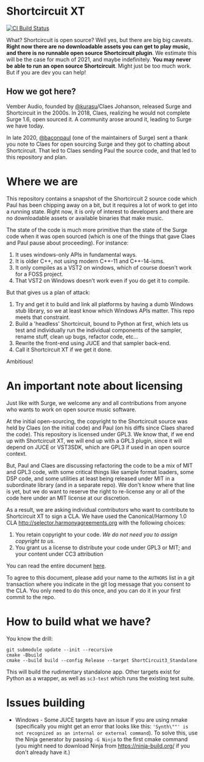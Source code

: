 # Shortcircuit XT

[![CI Build Status](https://dev.azure.com/surge-synthesizer/surge/_apis/build/status/surge-synthesizer.shortcircuit-xt?branchName=main)](https://dev.azure.com/surge-synthesizer/shortcircuit-xt/_build/latest?definitionId=2&branchName=main)

What? Shortcircuit is open source? Well yes, but there are big big caveats. **Right now there are no downloadable
assets you can get to play music, and there is no runnable open source Shortcircuit plugin**. We estimate this
will be the case for much of 2021, and maybe indefinitely. **You may never be able to run an open source
Shortcircuit**. Might just be too much work. But if you are dev you can help!

## How we got here?

Vember Audio, founded by [@kurasu](https://github.com/kurasu)/Claes Johanson, released Surge and Shortcircuit in the 2000s.
In 2018, Claes, realizing he would not complete Surge 1.6, open sourced it. A community arose around it, leading to Surge we have today.

In late 2020, [@baconpaul](https://github.com/baconpaul) (one of the maintainers of Surge) sent a thank you note to Claes for open sourcing Surge
and they got to chatting about Shortcircuit. That led to Claes sending Paul the source code, and that led to this repository and plan.

# Where we are

This repository contains a snapshot of the Shortcircuit 2 source code which Paul has been chipping away on a bit, but it
requires a lot of work to get into a running state.  Right now, it is only of interest to developers and there are
no downloadable assets or available binaries that make music.

The state of the code is much more primitive than the state of the Surge code when it was open sourced (which is one of the
things that gave Claes and Paul pause about proceeding). For instance:

1. It uses windows-only APIs in fundamental ways.
2. It is older C++, not using modern C++-11 and C++-14-isms.
3. It only compiles as a VST2 on windows, which of course doesn't work for a FOSS project.
4. That VST2 on Windows doesn't work even if you do get it to compile.

But that gives us a plan of attack:

1. Try and get it to build and link all platforms by having a dumb Windows stub library, so we at
   least know which Windows APIs matter. This repo meets that constraint.
2. Build a 'headless' Shortcircuit, bound to Python at first, which lets us test and individually run
    the individual components of the sampler, rename stuff, clean up bugs, refactor code, etc...
3. Rewrite the front-end using JUCE and that sampler back-end.
4. Call it Shortcircuit XT if we get it done.

Ambitious!

# An important note about licensing

Just like with Surge, we welcome any and all contributions from anyone who wants to work on open source music
software.

At the initial open-sourcing, the copyright to the Shortcircuit source was held by Claes (on the initial code) and Paul (on his
diffs since Claes shared the code).  This repository is licensed under GPL3. We know that, if we end up with Shortcircuit XT,
we will end up with a GPL3 plugin, since it will depend on JUCE or VST3SDK, which are GPL3 if used in an open source
context.

But, Paul and Claes are discussing refactoring the code to be a mix of MIT and GPL3 code, with some critical
things like sample format loaders, some DSP code, and some utilities at least being released under MIT in a subordinate
library (and in a separate repo). We don't know where that line is yet, but we do want to reserve the right to re-license any
or all of the code here under an MIT license at our discretion.

As a result, we are asking individual contributors who want to contribute to Shortcircuit XT to sign a CLA.
We have used the Canonical/Harmony 1.0 CLA http://selector.harmonyagreements.org with the following choices:

1. You retain copyright to your code. *We do not need you to assign copyright to us*.
2. You grant us a license to distribute your code under GPL3 or MIT; and your content under CC3 attribution

You can read the entire document [here](doc/ShortCircuitXT-Individual-CLA.pdf).

To agree to this document,
please add your name to the `AUTHORS` list in a git transaction where you indicate in the git log message
that you consent to the CLA. You only need to do this once, and you can do it in your first commit to the repo.

# How to build what we have?

You know the drill:

```
git submodule update --init --recursive
cmake -Bbuild
cmake --build build --config Release --target ShortCircuit3_Standalone
```

This will build the rudimentary standalone app. Other targets exist for Python as a wrapper, as well as `sc3-test`
which runs the existing test suite.

# Issues building
* Windows - Some JUCE targets have an issue if you are using nmake (specifically you might get an error that
  looks like this: `'Synth\""' is not recognized as an internal or external command`). To solve this, use the Ninja
  generator by passing `-G Ninja` to the first cmake command (you might need to download Ninja from
  https://ninja-build.org/ if you don't already have it.)

